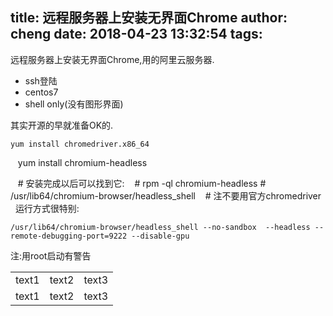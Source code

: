 title: 远程服务器上安装无界面Chrome
author: cheng
date: 2018-04-23 13:32:54
tags:
---
远程服务器上安装无界面Chrome,用的阿里云服务器.

- ssh登陆
- centos7 
- shell only(没有图形界面)

其实开源的早就准备OK的.
	
    yum install chromedriver.x86_64
    yum install chromium-headless
    
    # 安装完成以后可以找到它:
    # rpm -ql chromium-headless
    # /usr/lib64/chromium-browser/headless_shell
    # 注不要用官方chromedriver
  
运行方式很特别:
	
    /usr/lib64/chromium-browser/headless_shell --no-sandbox  --headless --remote-debugging-port=9222 --disable-gpu
    
注:用root启动有警告


|     |     |     |
|-----|-----|-----| 
|text1|text2|text3|
|text1|text2|text3|


